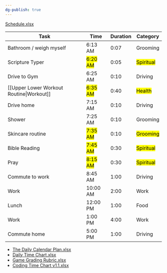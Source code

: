 ```yaml
---
dg-publish: true
---
```


[Schedule.xlsx](https://mysite.aa.com/:x:/g/personal/242924_corpaa_aa_com/EaegniBqw9BDlnabirNaFX4Bc_0aIEk9u1Y2AEit1STe2A?e=MjGIda)

| Task                    | Time     | Duration | Category       |
|-------------------------|----------|----------|----------------|
| Bathroom / weigh myself | 6:13 AM  | 0:07     | Grooming       |
| Scripture Typer         | <mark class="hltr-green">6:20 AM</mark>  | 0:05     | <mark class="hltr-green">Spiritual</mark>      |
| Drive to Gym            | 6:25 AM  | 0:10     | Driving |
| [[Upper Lower Workout Routine\|Workout]]                 | <mark class="hltr-blue">6:35 AM</mark>  | 0:40     | <mark class="hltr-blue">Health</mark>         |
| Drive home              | 7:15 AM  | 0:10     | Driving |
| Shower                  | 7:25 AM  | 0:10     | Grooming       |
| Skincare routine        | <mark class="hltr-blue">7:35 AM</mark>  | 0:10     | <mark class="hltr-blue">Grooming</mark>       |
| Bible Reading           | <mark class="hltr-green">7:45 AM</mark>  | 0:30     | <mark class="hltr-green">Spiritual</mark>      |
| Pray                    | <mark class="hltr-green">8:15 AM</mark>  | 0:30     | <mark class="hltr-green">Spiritual</mark>      |
| Commute to work         | 8:45 AM  | 1:00     | Driving |
| Work                    | 10:00 AM | 2:00     | Work           |
| Lunch                   | 12:00 PM | 1:00     | Food           |
| Work                    | 1:00 PM  | 4:00     | Work           |
| Commute home            | 5:00 PM  | 1:00     | Driving |

- [The Daily Calendar Plan.xlsx](https://cougarmailcollin-my.sharepoint.com/:x:/g/personal/emiller25_cougarmail_collin_edu/EWAX4gQsTcVKodMOiIZQX2oB4qGYTjfIwbQPfyxS8cSYFg?e=g1Qvd0)
- [Daily Time Chart.xlsx](https://cougarmailcollin-my.sharepoint.com/:x:/g/personal/emiller25_cougarmail_collin_edu/EQb4cm22ci5CqKg3wyVnklUB4KAC5AM3IhjV42Ri3HoJRA?e=8cTS6o)
- [Game Grading Rubric.xlsx](https://cougarmailcollin-my.sharepoint.com/:x:/g/personal/emiller25_cougarmail_collin_edu/EZqWsf12PnNCt9nst-b7HCkBUXU4pqtq0WBlYazbrhOLnQ?e=qSKbNc)
- [Coding Time Chart v1.1.xlsx](https://mysite.aa.com/:x:/g/personal/242924_corpaa_aa_com/EReGwrcrDwVNuQC3p06YHgQBj2tWqkTisMjRr2jlYElXJg?e=DVp1CP)
